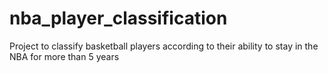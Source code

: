 # nba_player_classification
Project to classify basketball players according to their ability to stay in the NBA for more than 5 years

